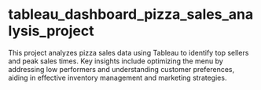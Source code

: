 # tableau_dashboard_pizza_sales_analysis_project
This project analyzes pizza sales data using Tableau to identify top sellers and peak sales times. Key insights include optimizing the menu by addressing low performers and understanding customer preferences, aiding in effective inventory management and marketing strategies.
